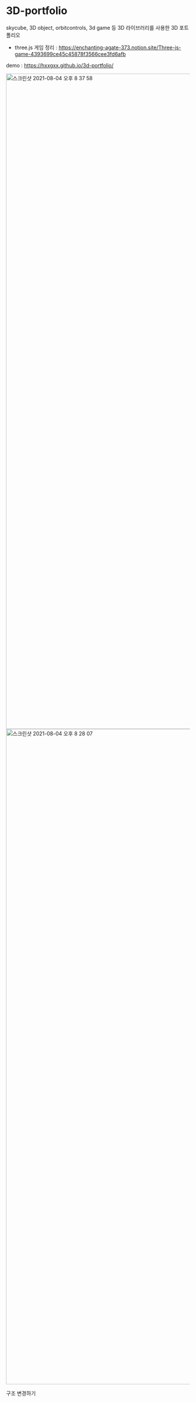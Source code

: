 # 3D-portfolio

skycube, 3D object, orbitcontrols, 3d game 등 3D 라이브러리를 사용한 3D 포트폴리오

* three.js 게임 정리 : https://enchanting-agate-373.notion.site/Three-js-game-4393699ce45c45878f3566cee3fd6afb

demo : https://hxxgxx.github.io/3d-portfolio/

<img width="1792" alt="스크린샷 2021-08-04 오후 8 37 58" src="https://user-images.githubusercontent.com/83706188/128174767-557b756f-45f2-40e9-857e-311409dd8d71.png">

<img width="1792" alt="스크린샷 2021-08-04 오후 8 28 07" src="https://user-images.githubusercontent.com/83706188/128173859-1fbfcd3f-0f7a-4f32-b2a3-43039eebeccc.png">

구조 변경하기
